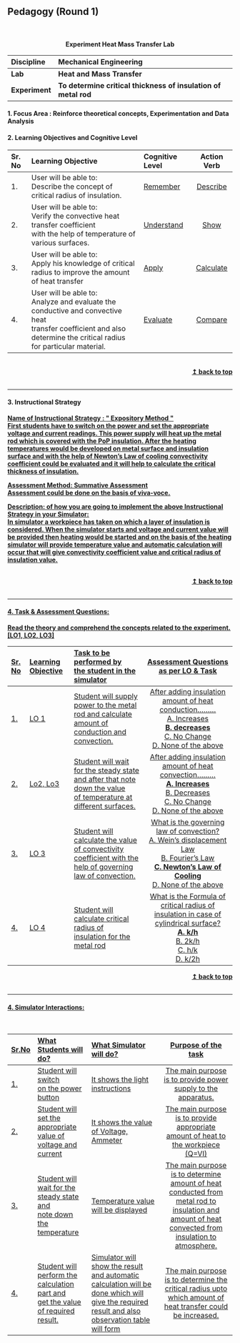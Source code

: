 ## Pedagogy (Round 1)
<p align="center">

<br>
<br>
<b> Experiment Heat Mass Transfer Lab  <a name="top"></a> <br>
</p>

<b>Discipline | <b> Mechanical Engineering
:--|:--|
<b> Lab | <b> Heat and Mass Transfer
<b> Experiment|     <b>  To determine critical thickness of insulation of metal rod



<a name="LO"></a>
#### 1. Focus Area : Reinforce theoretical concepts, Experimentation and Data Analysis 

#### 2. Learning Objectives and Cognitive Level


Sr. No |	Learning Objective	| Cognitive Level | Action Verb
:--|:--|:--|:-:
1.| User will be able to: <br> Describe the concept of critical radius of insulation. | [Remember](http://vlabs.iitb.ac.in/vlabs-dev/document.php) | [Describe](http://vlabs.iitb.ac.in/vlabs-dev/document.php)
2.| User will be able to: <br>Verify the convective heat transfer coefficient <br>with the help of temperature of various surfaces. | [Understand](http://vlabs.iitb.ac.in/vlabs-dev/document.php) | [Show](http://vlabs.iitb.ac.in/vlabs-dev/document.php)
3.| User will be able to: <br>Apply his knowledge of critical radius to improve the amount of heat transfer | [Apply](http://vlabs.iitb.ac.in/vlabs-dev/document.php) | [Calculate](http://vlabs.iitb.ac.in/vlabs-dev/document.php)
4.| User will be able to: <br>Analyze and evaluate the conductive and convective heat<br>transfer coefficient and also determine the critical radius<br> for particular material. | [Evaluate](http://vlabs.iitb.ac.in/vlabs-dev/document.php) | [Compare](http://vlabs.iitb.ac.in/vlabs-dev/document.php)


<br/>
<div align="right">
    <b><a href="#top">↥ back to top</a></b>
</div>
<br/>
<hr>

<a name="IS"></a>
#### 3. Instructional Strategy

<u> <b>Name of Instructional Strategy  : </b> " Expository Method "
  <br> First students have to switch on the power and set the appropriate voltage and current readings. This power supply will heat up the metal rod which is covered with the PoP insulation. After the heating temperatures would be developed on metal surface and insulation surface and with the help of Newton’s Law of cooling convectivity coefficient could be evaluated and it will help to calculate the critical thickness of insulation.
    
<u> <b>Assessment Method: </b>  Summative Assessment  
Assessment could be done on the basis of viva-voce. 
    
<u> <b>Description: </b> of how you are going to implement the above Instructional Strategy in your Simulator: </u>
<br>
  In simulator a workpiece has taken on which a layer of insulation is considered. When the simulator starts and voltage and current value will be provided then heating would be started and on the basis of the heating simulator will provide temperature value and automatic calculation will occur that will give convectivity coefficient value and critical radius of insulation value. 

<br/>
<div align="right">
    <b><a href="#top">↥ back to top</a></b>
</div>
<br/>
<hr>

<a name="AQ"></a>
#### 4. Task & Assessment Questions:

Read the theory and comprehend the concepts related to the experiment. [LO1, LO2, LO3]
<br>

Sr. No |	Learning Objective	| Task to be performed by <br> the student  in the simulator | Assessment Questions as per LO & Task
:--|:--|:--|:-:
1.| LO 1  | Student will supply power to the metal rod and  calculate amount of <br>  conduction and convection. | After adding insulation amount of heat conduction……… <br> A. Increases <br> <b> B. decreases </b> <br> C. No Change <br> D. None of the above
2.|  Lo2, Lo3 | Student will wait for the steady state and after that note down the value  <br> of temperature at different surfaces. |   After adding insulation amount of heat convection……… <br> <b> A. Increases </b> <br> B. Decreases <br> C. No Change <br>  D. None of the above
3.| LO 3 | Student will calculate the value of convectivity   <br>coefficient with the help of governing law of convection. | What is the governing law of convection? <br> A. Wein’s displacement Law <br> B. Fourier’s Law <br> <b> C. Newton’s Law of Cooling  </b> <br> D. None of the above 
4.|  LO 4 | Student will calculate critical radius of   <br> insulation for the metal rod |  What is the Formula of critical radius of insulation in case of cylindrical surface? <br> <b> A. k/h </b> <br> B. 2k/h <br> C. h/k <br>  D. k/2h  
    
<div align="right">
    <b><a href="#top">↥ back to top</a></b>
</div>
<br/>
<hr>

<a name="SI"></a>

#### 4. Simulator Interactions:
<br>

Sr.No | What Students will do? |	What Simulator will do?	| Purpose of the task
:--|:--|:--|:--:
1.|Student will switch  <br> on the power button | It shows the light instructions | The main purpose is to provide power supply to the apparatus.
2.|Student will set the appropriate  <br> value of voltage and current | It shows the value of Voltage, Ammeter | The main purpose is to provide appropriate amount of heat to the workpiece (Q=VI)
3.|Student will wait for the steady state and  <br> note down the temperature | Temperature value will be displayed | The main purpose is to determine amount of heat conducted from metal rod to insulation and amount of heat convected from insulation  to atmosphere.
4.|Student will perform the calculation part and  <br> get the value of required result. | Simulator will show the result and automatic calculation will be done which will give the required result and also observation table will form | The main purpose is to determine the critical radius upto which amount of heat transfer could be increased.
